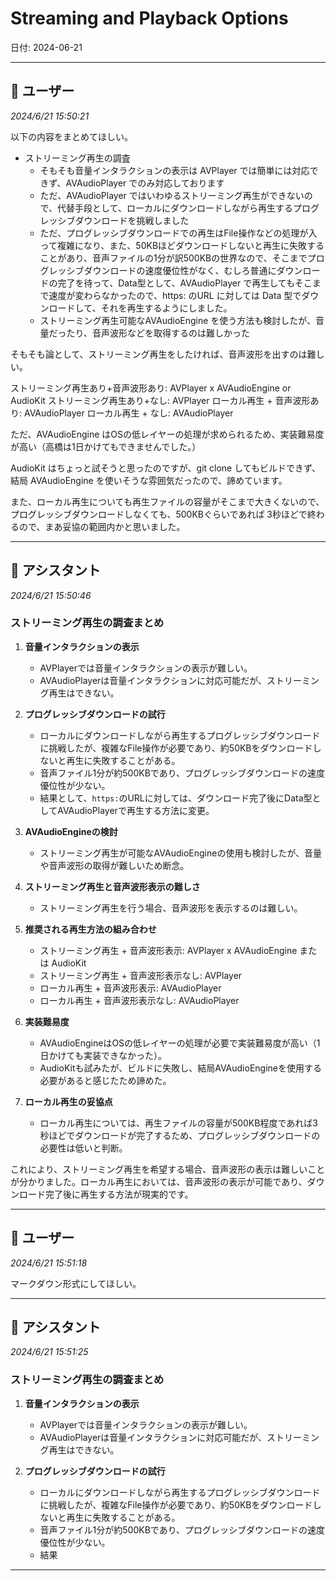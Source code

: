 # Streaming and Playback Options

日付: 2024-06-21

---

## 👤 ユーザー
*2024/6/21 15:50:21*

以下の内容をまとめてほしい。

- ストリーミング再生の調査
  - そもそも音量インタラクションの表示は AVPlayer では簡単には対応できず、AVAudioPlayer でのみ対応しております
  - ただ、AVAudioPlayer ではいわゆるストリーミング再生ができないので、代替手段として、ローカルにダウンロードしながら再生するプログレッシブダウンロードを挑戦しました
  - ただ、プログレッシブダウンロードでの再生はFile操作などの処理が入って複雑になり、また、50KBほどダウンロードしないと再生に失敗することがあり、音声ファイルの1分が訳500KBの世界なので、そこまでプログレッシブダウンロードの速度優位性がなく、むしろ普通にダウンロードの完了を待って、Data型として、AVAudioPlayer で再生してもそこまで速度が変わらなかったので、https: のURL に対しては Data 型でダウンロードして、それを再生するようにしました。
  - ストリーミング再生可能なAVAudioEngine を使う方法も検討したが、音量だったり、音声波形などを取得するのは難しかった

そもそも論として、ストリーミング再生をしたければ、音声波形を出すのは難しい。

ストリーミング再生あり+音声波形あり: AVPlayer x AVAudioEngine  or AudioKit
ストリーミング再生あり+なし: AVPlayer
ローカル再生 + 音声波形あり: AVAudioPlayer
ローカル再生 + なし: AVAudioPlayer

ただ、AVAudioEngine はOSの低レイヤーの処理が求められるため、実装難易度が高い（高橋は1日かけてもできませんでした。）

AudioKit はちょっと試そうと思ったのですが、git clone してもビルドできず、結局 AVAudioEngine を使いそうな雰囲気だったので、諦めています。

また、ローカル再生についても再生ファイルの容量がそこまで大きくないので、プログレッシブダウンロードしなくても、500KBぐらいであれば 3秒ほどで終わるので、まあ妥協の範囲内かと思いました。

---

## 🤖 アシスタント
*2024/6/21 15:50:46*

### ストリーミング再生の調査まとめ

1. **音量インタラクションの表示**
   - AVPlayerでは音量インタラクションの表示が難しい。
   - AVAudioPlayerは音量インタラクションに対応可能だが、ストリーミング再生はできない。

2. **プログレッシブダウンロードの試行**
   - ローカルにダウンロードしながら再生するプログレッシブダウンロードに挑戦したが、複雑なFile操作が必要であり、約50KBをダウンロードしないと再生に失敗することがある。
   - 音声ファイル1分が約500KBであり、プログレッシブダウンロードの速度優位性が少ない。
   - 結果として、`https:`のURLに対しては、ダウンロード完了後にData型としてAVAudioPlayerで再生する方法に変更。

3. **AVAudioEngineの検討**
   - ストリーミング再生が可能なAVAudioEngineの使用も検討したが、音量や音声波形の取得が難しいため断念。

4. **ストリーミング再生と音声波形表示の難しさ**
   - ストリーミング再生を行う場合、音声波形を表示するのは難しい。

5. **推奨される再生方法の組み合わせ**
   - ストリーミング再生 + 音声波形表示: AVPlayer x AVAudioEngine または AudioKit
   - ストリーミング再生 + 音声波形表示なし: AVPlayer
   - ローカル再生 + 音声波形表示: AVAudioPlayer
   - ローカル再生 + 音声波形表示なし: AVAudioPlayer

6. **実装難易度**
   - AVAudioEngineはOSの低レイヤーの処理が必要で実装難易度が高い（1日かけても実装できなかった）。
   - AudioKitも試みたが、ビルドに失敗し、結局AVAudioEngineを使用する必要があると感じたため諦めた。

7. **ローカル再生の妥協点**
   - ローカル再生については、再生ファイルの容量が500KB程度であれば3秒ほどでダウンロードが完了するため、プログレッシブダウンロードの必要性は低いと判断。

これにより、ストリーミング再生を希望する場合、音声波形の表示は難しいことが分かりました。ローカル再生においては、音声波形の表示が可能であり、ダウンロード完了後に再生する方法が現実的です。

---

## 👤 ユーザー
*2024/6/21 15:51:18*

マークダウン形式にしてほしい。

---

## 🤖 アシスタント
*2024/6/21 15:51:25*

### ストリーミング再生の調査まとめ

1. **音量インタラクションの表示**
   - AVPlayerでは音量インタラクションの表示が難しい。
   - AVAudioPlayerは音量インタラクションに対応可能だが、ストリーミング再生はできない。

2. **プログレッシブダウンロードの試行**
   - ローカルにダウンロードしながら再生するプログレッシブダウンロードに挑戦したが、複雑なFile操作が必要であり、約50KBをダウンロードしないと再生に失敗することがある。
   - 音声ファイル1分が約500KBであり、プログレッシブダウンロードの速度優位性が少ない。
   - 結果

---
